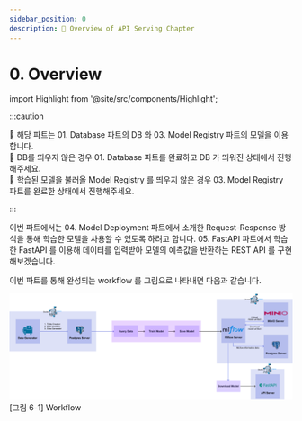 ```yaml
---
sidebar_position: 0
description: 📌 Overview of API Serving Chapter
---
```


# 0. Overview
import Highlight from '@site/src/components/Highlight';


:::caution

📌  해당 파트는 <Highlight color="#6A77D7">01. Database</Highlight> 파트의 DB 와 <Highlight color="#6A77D7">03. Model Registry</Highlight> 파트의 모델을 이용합니다.  
📌  DB를 띄우지 않은 경우 <Highlight color="#6A77D7">01. Database</Highlight> 파트를 완료하고 DB 가 띄워진 상태에서 진행해주세요.  
📌  학습된 모델을 불러올 Model Registry 를 띄우지 않은 경우 <Highlight color="#6A77D7">03. Model Registry</Highlight> 파트를 완료한 상태에서 진행해주세요.

:::

이번 파트에서는 <Highlight color="#6A77D7">04. Model Deployment</Highlight> 파트에서 소개한 Request-Response 방식을 통해 학습한 모델을 사용할 수 있도록 하려고 합니다. <Highlight color="#6A77D7">05. FastAPI</Highlight> 파트에서 학습한 FastAPI 를 이용해 데이터를 입력받아 모델의 예측값을 반환하는 REST API 를 구현해보겠습니다.

이번 파트를 통해 완성되는 workflow 를 그림으로 나타내면 다음과 같습니다.

<div style={{textAlign: 'center'}}>

![basic workflow](./img/api-serving-1.png)
[그림 6-1] Workflow
</div>
